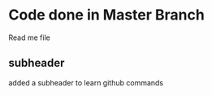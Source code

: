 # Code done in Master Branch

Read me file

## subheader
added a subheader to learn github commands
